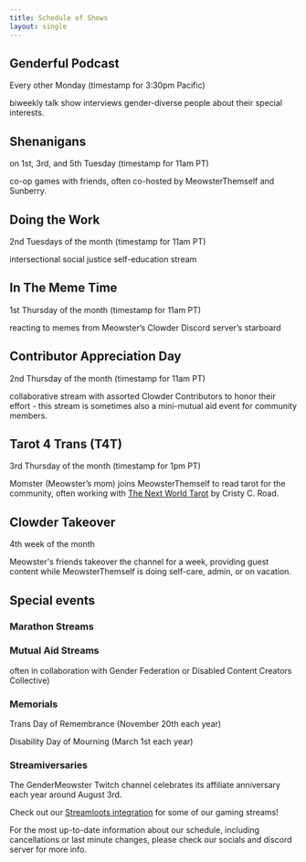 ```yaml
---
title: Schedule of Shows
layout: single
---
```


## Genderful Podcast

Every other Monday (timestamp for 3:30pm Pacific)

biweekly talk show interviews gender-diverse people about their special interests.

## Shenanigans

on 1st, 3rd, and 5th Tuesday (timestamp for 11am PT)

co-op games with friends, often co-hosted by MeowsterThemself and Sunberry.

## Doing the Work

2nd Tuesdays of the month (timestamp for 11am PT)

intersectional social justice self-education stream

## In The Meme Time

1st Thursday of the month (timestamp for 11am PT)

reacting to memes from Meowster’s Clowder Discord server’s starboard

## Contributor Appreciation Day

2nd Thursday of the month (timestamp for 11am PT)

collaborative stream with assorted Clowder Contributors to honor their effort - this stream is sometimes also a mini-mutual aid event for community members.

## Tarot 4 Trans (T4T)

3rd Thursday of the month (timestamp for 1pm PT)

Momster (Meowster’s mom) joins MeowsterThemself to read tarot for the community, often working with [The Next World Tarot](https://www.silversprocket.net/next-world-tarot/) by Cristy C. Road.

## Clowder Takeover

4th week of the month

Meowster's friends takeover the channel for a week, providing guest content while MeowsterThemself is doing self-care, admin, or on vacation.

## Special events

### Marathon Streams

### Mutual Aid Streams

often in collaboration with Gender Federation or Disabled Content Creators Collective)

### Memorials

Trans Day of Remembrance (November 20th each year)

Disability Day of Mourning (March 1st each year)

### Streamiversaries

The GenderMeowster Twitch channel celebrates its affiliate anniversary each year around August 3rd.

Check out our [Streamloots integration](https://www.streamloots.com/gendermeowster) for some of our gaming streams!

For the most up-to-date information about our schedule, including cancellations or last minute changes, please check our socials and discord server for more info.